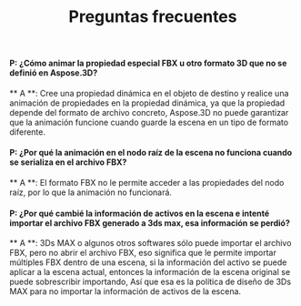 ﻿---
title: Preguntas frecuentes
type: docs
weight: 190
url: /es/net/faqs/
description: Preguntas frecuentes sobre Aspose.3D para. Red
---
#### **P: ¿Cómo animar la propiedad especial FBX u otro formato 3D que no se definió en Aspose.3D?**
** A **: Cree una propiedad dinámica en el objeto de destino y realice una animación de propiedades en la propiedad dinámica, ya que la propiedad depende del formato de archivo concreto, Aspose.3D no puede garantizar que la animación funcione cuando guarde la escena en un tipo de formato diferente.
#### **P: ¿Por qué la animación en el nodo raíz de la escena no funciona cuando se serializa en el archivo FBX?**
** A **: El formato FBX no le permite acceder a las propiedades del nodo raíz, por lo que la animación no funcionará.
#### **P: ¿Por qué cambié la información de activos en la escena e intenté importar el archivo FBX generado a 3ds max, esa información se perdió?**
** A **: 3Ds MAX o algunos otros softwares sólo puede importar el archivo FBX, pero no abrir el archivo FBX, eso significa que le permite importar múltiples FBX dentro de una escena, si la información del activo se puede aplicar a la escena actual, entonces la información de la escena original se puede sobrescribir importando, Así que esa es la política de diseño de 3Ds MAX para no importar la información de activos de la escena.
